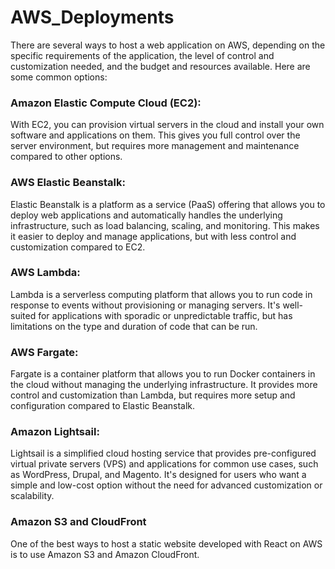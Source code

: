 
# AWS_Deployments

There are several ways to host a web application on AWS, depending on the specific requirements of the application, the level of control and customization needed, and the budget and resources available. Here are some common options:

### Amazon Elastic Compute Cloud (EC2): 
With EC2, you can provision virtual servers in the cloud and install your own software and applications on them. This gives you full control over the server environment, but requires more management and maintenance compared to other options.

### AWS Elastic Beanstalk: 
Elastic Beanstalk is a platform as a service (PaaS) offering that allows you to deploy web applications and automatically handles the underlying infrastructure, such as load balancing, scaling, and monitoring. This makes it easier to deploy and manage applications, but with less control and customization compared to EC2.

### AWS Lambda: 
Lambda is a serverless computing platform that allows you to run code in response to events without provisioning or managing servers. It's well-suited for applications with sporadic or unpredictable traffic, but has limitations on the type and duration of code that can be run.

### AWS Fargate: 
Fargate is a container platform that allows you to run Docker containers in the cloud without managing the underlying infrastructure. It provides more control and customization than Lambda, but requires more setup and configuration compared to Elastic Beanstalk.

### Amazon Lightsail: 
Lightsail is a simplified cloud hosting service that provides pre-configured virtual private servers (VPS) and applications for common use cases, such as WordPress, Drupal, and Magento. It's designed for users who want a simple and low-cost option without the need for advanced customization or scalability.

### Amazon S3 and CloudFront
One of the best ways to host a static website developed with React on AWS is to use Amazon S3 and Amazon CloudFront.
